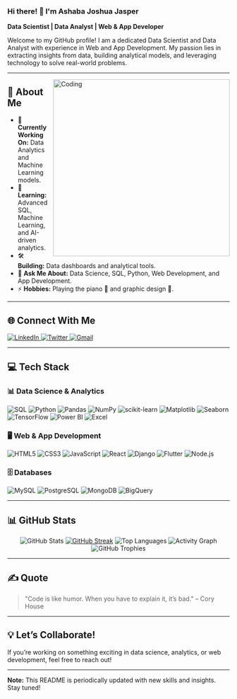 ### Hi there! 👋 I'm Ashaba Joshua Jasper   
               
**Data Scientist  | Data Analyst | Web & App Developer**  
   
Welcome to my GitHub profile! I am a dedicated Data Scientist and Data Analyst with experience in Web and App Development. My passion lies in extracting insights from data, building analytical models, and leveraging technology to solve real-world problems.
 
---  

<img align="right" alt="Coding" width="400" src="https://camo.githubusercontent.com/8189e5e3e5c0848ed6d22ea591e0cf962323ec716135617e1a3e25aae9cfe71d/68747470733a2f2f74656368737461636b2d67656e657261746f722e76657263656c2e6170702f707974686f6e2d69636f6e2e737667" />

## 📖 About Me

- 🔭 **Currently Working On:** Data Analytics and Machine Learning models.
- 🌱 **Learning:** Advanced SQL, Machine Learning, and AI-driven analytics.
- 🛠️ **Building:** Data dashboards and analytical tools. 
- 💬 **Ask Me About:** Data Science, SQL, Python, Web Development, and App Development.
- ⚡ **Hobbies:** Playing the piano 🎹 and graphic design 🎨.

---

## 🌐 Connect With Me

<p align="left">
  <a href="https://www.linkedin.com/in/ashaba-jasper-29621b241/" target="_blank">
    <img src="https://img.shields.io/badge/-LinkedIn-%230077B5?style=for-the-badge&logo=linkedin&logoColor=white" alt="LinkedIn" />
  </a>
  <a href="https://twitter.com/ashaba_jasper" target="_blank">
    <img src="https://img.shields.io/badge/-Twitter-%231DA1F2?style=for-the-badge&logo=twitter&logoColor=white" alt="Twitter" />
  </a>
  <a href="mailto:ashabajasper@gmail.com" target="_blank">
    <img src="https://img.shields.io/badge/-Gmail-%23D14836?style=for-the-badge&logo=gmail&logoColor=white" alt="Gmail" />
  </a>
</p>

---

## 💻 Tech Stack

### 📊 Data Science & Analytics
![SQL](https://img.shields.io/badge/SQL-%2307405e?style=for-the-badge&logo=sqlite&logoColor=white)
![Python](https://img.shields.io/badge/Python-3670A0?style=for-the-badge&logo=python&logoColor=ffdd54)
![Pandas](https://img.shields.io/badge/Pandas-%23150458?style=for-the-badge&logo=pandas&logoColor=white)
![NumPy](https://img.shields.io/badge/NumPy-%23013243?style=for-the-badge&logo=numpy&logoColor=white)
![scikit-learn](https://img.shields.io/badge/scikit--learn-%23F7931E?style=for-the-badge&logo=scikit-learn&logoColor=white)
![Matplotlib](https://img.shields.io/badge/Matplotlib-%23ffffff?style=for-the-badge&logo=matplotlib&logoColor=black)
![Seaborn](https://img.shields.io/badge/Seaborn-%231F77B4?style=for-the-badge&logo=seaborn&logoColor=white)
![TensorFlow](https://img.shields.io/badge/TensorFlow-%23FF6F00?style=for-the-badge&logo=tensorflow&logoColor=white)
![Power BI](https://img.shields.io/badge/Power_BI-%23F2C811?style=for-the-badge&logo=powerbi&logoColor=black)
![Excel](https://img.shields.io/badge/Microsoft_Excel-%233498DB?style=for-the-badge&logo=microsoft-excel&logoColor=white)

### 🖥️ Web & App Development
![HTML5](https://img.shields.io/badge/HTML5-%23E34F26?style=for-the-badge&logo=html5&logoColor=white)
![CSS3](https://img.shields.io/badge/CSS3-%231572B6?style=for-the-badge&logo=css3&logoColor=white)
![JavaScript](https://img.shields.io/badge/JavaScript-%23323330?style=for-the-badge&logo=javascript&logoColor=%23F7DF1E)
![React](https://img.shields.io/badge/React-%2320232a?style=for-the-badge&logo=react&logoColor=%2361DAFB)
![Django](https://img.shields.io/badge/Django-%23092E20?style=for-the-badge&logo=django&logoColor=white)
![Flutter](https://img.shields.io/badge/Flutter-%2302569B?style=for-the-badge&logo=flutter&logoColor=white)
![Node.js](https://img.shields.io/badge/Node.js-6DA55F?style=for-the-badge&logo=node.js&logoColor=white)

### 🗄️ Databases
![MySQL](https://img.shields.io/badge/MySQL-%2300f?style=for-the-badge&logo=mysql&logoColor=white)
![PostgreSQL](https://img.shields.io/badge/PostgreSQL-%23316192?style=for-the-badge&logo=postgresql&logoColor=white)
![MongoDB](https://img.shields.io/badge/MongoDB-%234ea94b?style=for-the-badge&logo=mongodb&logoColor=white)
![BigQuery](https://img.shields.io/badge/BigQuery-%234285F4?style=for-the-badge&logo=google-cloud&logoColor=white)

---

## 📊 GitHub Stats

<p align="center">
  <img src="https://github-readme-stats.vercel.app/api?username=AshabaJasper&show_icons=true&theme=tokyonight" alt="GitHub Stats" />
  <a href="https://git.io/streak-stats"><img src="https://streak-stats.demolab.com?user=AshabaJasper" alt="GitHub Streak" /></a>
  <img src="https://github-readme-stats.vercel.app/api/top-langs/?username=AshabaJasper&layout=compact&theme=tokyonight" alt="Top Languages" />
  <img src="https://github-readme-activity-graph.vercel.app/graph?username=AshabaJasper&theme=tokyo-night&hide_border=true" alt="Activity Graph" />
  <img src="https://github-profile-trophy.vercel.app/?username=AshabaJasper&theme=tokyonight&margin-w=15&no-frame=true" alt="GitHub Trophies" />
</p>


---

## ✍️ Quote

> "Code is like humor. When you have to explain it, it’s bad." – Cory House

---

## 💡 Let’s Collaborate!

If you’re working on something exciting in data science, analytics, or web development, feel free to reach out!

---

**Note:** This README is periodically updated with new skills and insights. Stay tuned!
